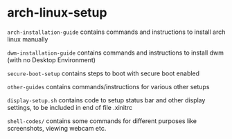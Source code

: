# arch-linux-setup

`arch-installation-guide` contains commands and instructions to install arch linux manually

`dwm-installation-guide` contains commands and instructions to install dwm (with no Desktop Environment)

`secure-boot-setup` contains steps to boot with secure boot enabled

`other-guides` contains commands/instructions for various other setups

`display-setup.sh` contains code to setup status bar and other display settings, to be included in end of file .xinitrc

`shell-codes/` contains some commands for different purposes like screenshots, viewing webcam etc.
